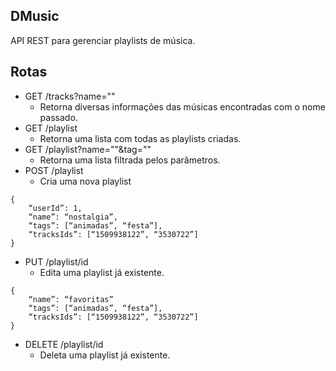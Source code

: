## DMusic

API REST para gerenciar playlists de música.

## Rotas

*   GET /tracks?name=""
    *   Retorna diversas informações das músicas encontradas com o nome passado.
*   GET /playlist
    *   Retorna uma lista com todas as playlists criadas.
*   GET /playlist?name=""&tag=""
    *   Retorna uma lista filtrada pelos parâmetros.
*   POST /playlist
    *   Cria uma nova playlist

```body
{
	“userId”: 1,
	“name”: “nostalgia”,
	“tags”: [“animadas”, “festa”],
	“tracksIds”: [“1509938122”, “3530722”]
}
```

*   PUT /playlist/id
    *   Edita uma playlist já existente.

```body
{
	“name”: “favoritas”
	“tags”: [“animadas”, “festa”],
	“tracksIds”: [“1509938122”, “3530722”]
}
```
*   DELETE /playlist/id
    *   Deleta uma playlist já existente.
